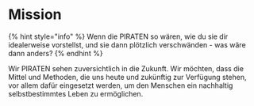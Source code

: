 # Mission

{% hint style="info" %}
Wenn die PIRATEN so wären, wie du sie dir idealerweise vorstellst, und sie dann plötzlich verschwänden - was wäre dann anders?
{% endhint %}

Wir PIRATEN sehen zuversichtlich in die Zukunft. Wir möchten, dass die Mittel und Methoden, die uns heute und zukünftig zur Verfügung stehen, vor allem dafür eingesetzt werden, um den Menschen ein nachhaltig selbstbestimmtes Leben zu ermöglichen.

